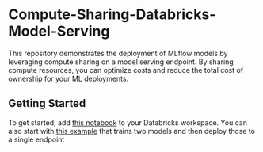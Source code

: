 # Compute-Sharing-Databricks-Model-Serving

This repository demonstrates the deployment of MLflow models by leveraging compute sharing on a model serving endpoint. By sharing compute resources, you can optimize costs and reduce the total cost of ownership for your ML deployments.

## Getting Started
To get started, add [this notebook](Sharing%20Endpoint%20Compute%20Across%20Multiple%20Models.py) to your Databricks workspace. You can also start with [this example]([Example]%20Sharing%20Endpoint%20Compute%20Across%20Multiple%20Models.py) that trains two models and then deploy those to a single endpoint

